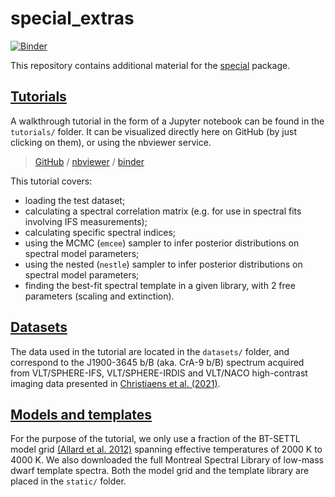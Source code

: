 # special_extras

[![Binder](https://mybinder.org/badge_logo.svg)](https://mybinder.org/v2/gh/VChristiaens/special_extras/master?filepath=binder%2Fwelcome.ipynb)


This repository contains additional material for the [special](https://github.com/VChristiaens/special) package.


## [Tutorials](./tutorials)

A walkthrough tutorial in the form of a Jupyter notebook can be found in the `tutorials/` folder. It can be visualized directly here on GitHub (by just clicking on them), or using the nbviewer service.

> [GitHub](./tutorials/walkthrough.ipynb) / [nbviewer](http://nbviewer.jupyter.org/github/VChristiaens/special_extras/blob/master/tutorials/walkthrough.ipynb) / [binder](https://mybinder.org/v2/gh/VChristiaens/special_extras/master?filepath=tutorials%2Fwalkthrough.ipynb)

This tutorial covers:

- loading the test dataset;
- calculating a spectral correlation matrix (e.g. for use in spectral fits involving IFS measurements);
- calculating specific spectral indices;
- using the MCMC (``emcee``) sampler to infer posterior distributions on spectral model parameters;
- using the nested (``nestle``) sampler to infer posterior distributions on spectral model parameters;
- finding the best-fit spectral template in a given library, with 2 free parameters (scaling and extinction).


## [Datasets](./datasets)

The data used in the tutorial are located in the `datasets/` folder, and correspond to the J1900-3645 b/B (aka. CrA-9 b/B) spectrum acquired from VLT/SPHERE-IFS, VLT/SPHERE-IRDIS and VLT/NACO high-contrast imaging data presented in [Christiaens et al. (2021)](https://ui.adsabs.harvard.edu/abs/2021MNRAS.502.6117C/abstract).


## [Models and templates](./static)

For the purpose of the tutorial, we only use a fraction of the BT-SETTL model grid [(Allard et al. 2012)](https://ui.adsabs.harvard.edu/abs/2012RSPTA.370.2765A/abstract) spanning effective temperatures of 2000 K to 4000 K. 
We also downloaded the full Montreal Spectral Library of low-mass dwarf template spectra.
Both the model grid and the template library are placed in the `static/` folder.